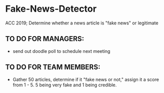 # Fake-News-Detector
ACC 2019; Determine whether a news article is "fake news" or legitimate

## TO DO FOR MANAGERS: 
- send out doodle poll to schedule next meeting 

## TO DO FOR TEAM MEMBERS: 
- Gather 50 articles, determine if it "fake news or not," assign it a score from 1 - 5. 5 being very fake and 1 being credible.
